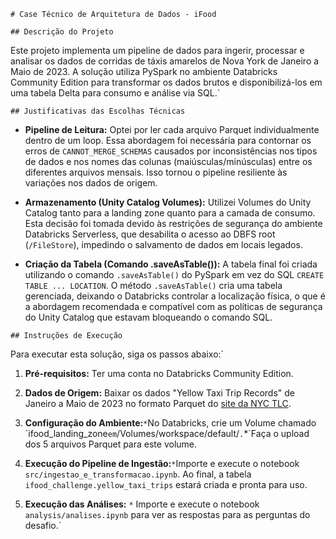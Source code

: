`# Case Técnico de Arquitetura de Dados - iFood`

`## Descrição do Projeto`

Este projeto implementa um pipeline de dados para ingerir, processar e analisar os dados de corridas de táxis amarelos de Nova York de Janeiro a Maio de 2023. A solução utiliza PySpark no ambiente Databricks Community Edition para transformar os dados brutos e disponibilizá-los em uma tabela Delta para consumo e análise via SQL.`

`## Justificativas das Escolhas Técnicas`

- **Pipeline de Leitura:** Optei por ler cada arquivo Parquet individualmente dentro de um loop. Essa abordagem foi necessária para contornar os erros de `CANNOT_MERGE_SCHEMAS` causados por inconsistências nos tipos de dados e nos nomes das colunas (maiúsculas/minúsculas) entre os diferentes arquivos mensais. Isso tornou o pipeline resiliente às variações nos dados de origem.

- **Armazenamento (Unity Catalog Volumes):** Utilizei Volumes do Unity Catalog tanto para a landing zone quanto para a camada de consumo. Esta decisão foi tomada devido às restrições de segurança do ambiente Databricks Serverless, que desabilita o acesso ao DBFS root (`/FileStore`), impedindo o salvamento de dados em locais legados.

- **Criação da Tabela (Comando .saveAsTable()):** A tabela final foi criada utilizando o comando `.saveAsTable()` do PySpark em vez do SQL `CREATE TABLE ... LOCATION`. O método `.saveAsTable()` cria uma tabela gerenciada, deixando o Databricks controlar a localização física, o que é a abordagem recomendada e compatível com as políticas de segurança do Unity Catalog que estavam bloqueando o comando SQL.

`## Instruções de Execução`

Para executar esta solução, siga os passos abaixo:`

1. **Pré-requisitos:** Ter uma conta no Databricks Community Edition.` `

2. **Dados de Origem:** Baixar os dados "Yellow Taxi Trip Records" de Janeiro a Maio de 2023 no formato Parquet do [site da NYC TLC](https://www.nyc.gov/site/tlc/about/tlc-trip-record-data.page).` `

3. **Configuração do Ambiente:**` * `No Databricks, crie um Volume chamado \`ifood_landing_zone` em `/Volumes/workspace/default/`.`*`Faça o upload dos 5 arquivos Parquet para este volume. 

4. **Execução do Pipeline de Ingestão:**`*`Importe e execute o notebook `src/ingestao_e_transformacao.ipynb`. Ao final, a tabela `ifood_challenge.yellow_taxi_trips` estará criada e pronta para uso. 

5. **Execução das Análises:** `*` Importe e execute o notebook `analysis/analises.ipynb` para ver as respostas para as perguntas do desafio.`
